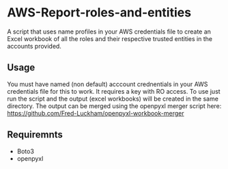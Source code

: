 # AWS-Report-roles-and-entities
A script that uses name profiles in your AWS credentials file to create an Excel workbook of all the roles and their respective trusted entities in the accounts provided. 

## Usage
You must have named (non default) acccount crednentials in your AWS credentials file for this to work. It requires a key with RO access. To use just run the script and the output (excel workbooks) will be created in the same directory. The output can be merged using the openpyxl merger script here: https://github.com/Fred-Luckham/openpyxl-workbook-merger

## Requiremnts
- Boto3
- openpyxl
